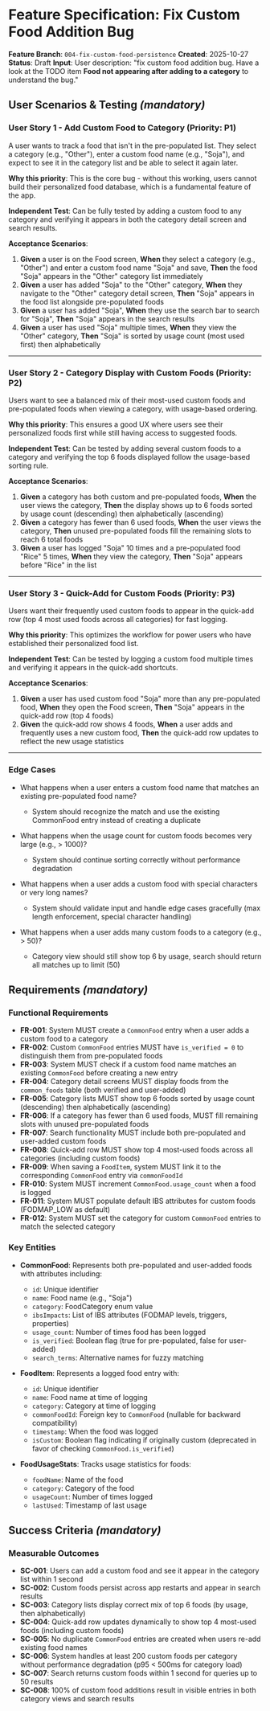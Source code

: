 # Feature Specification: Fix Custom Food Addition Bug

**Feature Branch**: `004-fix-custom-food-persistence`
**Created**: 2025-10-27
**Status**: Draft
**Input**: User description: "fix custom food addition bug. Have a look at the TODO item **Food not appearing after adding to a category** to understand the bug."

## User Scenarios & Testing *(mandatory)*

### User Story 1 - Add Custom Food to Category (Priority: P1)

A user wants to track a food that isn't in the pre-populated list. They select a category (e.g., "Other"), enter a custom food name (e.g., "Soja"), and expect to see it in the category list and be able to select it again later.

**Why this priority**: This is the core bug - without this working, users cannot build their personalized food database, which is a fundamental feature of the app.

**Independent Test**: Can be fully tested by adding a custom food to any category and verifying it appears in both the category detail screen and search results.

**Acceptance Scenarios**:

1. **Given** a user is on the Food screen, **When** they select a category (e.g., "Other") and enter a custom food name "Soja" and save, **Then** the food "Soja" appears in the "Other" category list immediately
2. **Given** a user has added "Soja" to the "Other" category, **When** they navigate to the "Other" category detail screen, **Then** "Soja" appears in the food list alongside pre-populated foods
3. **Given** a user has added "Soja", **When** they use the search bar to search for "Soja", **Then** "Soja" appears in the search results
4. **Given** a user has used "Soja" multiple times, **When** they view the "Other" category, **Then** "Soja" is sorted by usage count (most used first) then alphabetically

---

### User Story 2 - Category Display with Custom Foods (Priority: P2)

Users want to see a balanced mix of their most-used custom foods and pre-populated foods when viewing a category, with usage-based ordering.

**Why this priority**: This ensures a good UX where users see their personalized foods first while still having access to suggested foods.

**Independent Test**: Can be tested by adding several custom foods to a category and verifying the top 6 foods displayed follow the usage-based sorting rule.

**Acceptance Scenarios**:

1. **Given** a category has both custom and pre-populated foods, **When** the user views the category, **Then** the display shows up to 6 foods sorted by usage count (descending) then alphabetically (ascending)
2. **Given** a category has fewer than 6 used foods, **When** the user views the category, **Then** unused pre-populated foods fill the remaining slots to reach 6 total foods
3. **Given** a user has logged "Soja" 10 times and a pre-populated food "Rice" 5 times, **When** they view the category, **Then** "Soja" appears before "Rice" in the list

---

### User Story 3 - Quick-Add for Custom Foods (Priority: P3)

Users want their frequently used custom foods to appear in the quick-add row (top 4 most used foods across all categories) for fast logging.

**Why this priority**: This optimizes the workflow for power users who have established their personalized food list.

**Independent Test**: Can be tested by logging a custom food multiple times and verifying it appears in the quick-add shortcuts.

**Acceptance Scenarios**:

1. **Given** a user has used custom food "Soja" more than any pre-populated food, **When** they open the Food screen, **Then** "Soja" appears in the quick-add row (top 4 foods)
2. **Given** the quick-add row shows 4 foods, **When** a user adds and frequently uses a new custom food, **Then** the quick-add row updates to reflect the new usage statistics

---

### Edge Cases

- What happens when a user enters a custom food name that matches an existing pre-populated food name?
  - System should recognize the match and use the existing CommonFood entry instead of creating a duplicate

- What happens when the usage count for custom foods becomes very large (e.g., > 1000)?
  - System should continue sorting correctly without performance degradation

- What happens when a user adds a custom food with special characters or very long names?
  - System should validate input and handle edge cases gracefully (max length enforcement, special character handling)

- What happens when a user adds many custom foods to a category (e.g., > 50)?
  - Category view should still show top 6 by usage, search should return all matches up to limit (50)

## Requirements *(mandatory)*

### Functional Requirements

- **FR-001**: System MUST create a `CommonFood` entry when a user adds a custom food to a category
- **FR-002**: Custom `CommonFood` entries MUST have `is_verified = 0` to distinguish them from pre-populated foods
- **FR-003**: System MUST check if a custom food name matches an existing `CommonFood` before creating a new entry
- **FR-004**: Category detail screens MUST display foods from the `common_foods` table (both verified and user-added)
- **FR-005**: Category lists MUST show top 6 foods sorted by usage count (descending) then alphabetically (ascending)
- **FR-006**: If a category has fewer than 6 used foods, MUST fill remaining slots with unused pre-populated foods
- **FR-007**: Search functionality MUST include both pre-populated and user-added custom foods
- **FR-008**: Quick-add row MUST show top 4 most-used foods across all categories (including custom foods)
- **FR-009**: When saving a `FoodItem`, system MUST link it to the corresponding `CommonFood` entry via `commonFoodId`
- **FR-010**: System MUST increment `CommonFood.usage_count` when a food is logged
- **FR-011**: System MUST populate default IBS attributes for custom foods (FODMAP_LOW as default)
- **FR-012**: System MUST set the category for custom `CommonFood` entries to match the selected category

### Key Entities

- **CommonFood**: Represents both pre-populated and user-added foods with attributes including:
  - `id`: Unique identifier
  - `name`: Food name (e.g., "Soja")
  - `category`: FoodCategory enum value
  - `ibsImpacts`: List of IBS attributes (FODMAP levels, triggers, properties)
  - `usage_count`: Number of times food has been logged
  - `is_verified`: Boolean flag (true for pre-populated, false for user-added)
  - `search_terms`: Alternative names for fuzzy matching

- **FoodItem**: Represents a logged food entry with:
  - `id`: Unique identifier
  - `name`: Food name at time of logging
  - `category`: Category at time of logging
  - `commonFoodId`: Foreign key to `CommonFood` (nullable for backward compatibility)
  - `timestamp`: When the food was logged
  - `isCustom`: Boolean flag indicating if originally custom (deprecated in favor of checking `CommonFood.is_verified`)

- **FoodUsageStats**: Tracks usage statistics for foods:
  - `foodName`: Name of the food
  - `category`: Category of the food
  - `usageCount`: Number of times logged
  - `lastUsed`: Timestamp of last usage

## Success Criteria *(mandatory)*

### Measurable Outcomes

- **SC-001**: Users can add a custom food and see it appear in the category list within 1 second
- **SC-002**: Custom foods persist across app restarts and appear in search results
- **SC-003**: Category lists display correct mix of top 6 foods (by usage, then alphabetically)
- **SC-004**: Quick-add row updates dynamically to show top 4 most-used foods (including custom foods)
- **SC-005**: No duplicate `CommonFood` entries are created when users re-add existing food names
- **SC-006**: System handles at least 200 custom foods per category without performance degradation (p95 < 500ms for category load)
- **SC-007**: Search returns custom foods within 1 second for queries up to 50 results
- **SC-008**: 100% of custom food additions result in visible entries in both category views and search results
